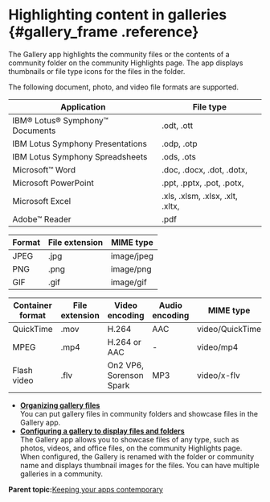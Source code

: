 # Highlighting content in galleries {#gallery_frame .reference}

The Gallery app highlights the community files or the contents of a community folder on the community Highlights page. The app displays thumbnails or file type icons for the files in the folder.

The following document, photo, and video file formats are supported.

|Application|File type|
|-----------|---------|
|IBM® Lotus® Symphony™ Documents|.odt, .ott|
|IBM Lotus Symphony Presentations|.odp, .otp|
|IBM Lotus Symphony Spreadsheets|.ods, .ots|
|Microsoft™ Word|.doc, .docx, .dot, .dotx,|
|Microsoft PowerPoint|.ppt, .pptx, .pot, .potx,|
|Microsoft Excel|.xls, .xlsm, .xlsx, .xlt, .xltx,|
|Adobe™ Reader|.pdf|

|Format|File extension|MIME type|
|------|--------------|---------|
|JPEG|.jpg|image/jpeg|
|PNG|.png|image/png|
|GIF|.gif|image/gif|

|Container format|File extension|Video encoding|Audio encoding|MIME type|
|----------------|--------------|--------------|--------------|---------|
|QuickTime|.mov|H.264|AAC|video/QuickTime|
|MPEG|.mp4|H.264 or AAC|-|video/mp4|
|Flash video|.flv|On2 VP6, Sorenson Spark|MP3|video/x-flv|

-   **[Organizing gallery files](../communities/t_com_migrate_media_com_gallery.md)**  
You can put gallery files in community folders and showcase files in the Gallery app.
-   **[Configuring a gallery to display files and folders](../communities/t_com_config_gallery.md)**  
The Gallery app allows you to showcase files of any type, such as photos, videos, and office files, on the community Highlights page. When configured, the Gallery is renamed with the folder or community name and displays thumbnail images for the files. You can have multiple galleries in a community.

**Parent topic:**[Keeping your apps contemporary](../communities/apps_frame.md)

